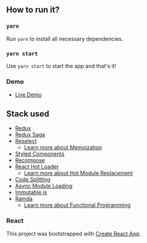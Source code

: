 ## How to run it?

### `yarn`

Run `yarn` to install all necessary dependencies.

### `yarn start`

Use `yarn start` to start the app and that's it!

### Demo

- [Live Demo](https://github-viewer-samuel.herokuapp.com/)

## Stack used

- [Redux](https://redux.js.org/)
- [Redux Saga](https://redux-saga.js.org/)
- [Reselect](https://github.com/reduxjs/reselect)
  - [Learn more about Memoization](https://en.wikipedia.org/wiki/Memoization)
- [Styled Components](https://www.styled-components.com/)
- [Recompose](https://github.com/acdlite/recompose)
- [React Hot Loader](http://gaearon.github.io/react-hot-loader/)
  - [Learn more about Hot Module Replacement](https://webpack.js.org/concepts/hot-module-replacement/)
- [Code Splitting](https://github.com/jamiebuilds/react-loadable)
- [Async Module Loading](https://github.com/tc39/proposal-dynamic-import)
- [Immutable.js](https://facebook.github.io/immutable-js/)
- [Ramda](http://ramdajs.com/)
  - [Learn more about Functional Programming](https://en.wikipedia.org/wiki/Functional_programming)

### React

This project was bootstrapped with [Create React App](https://github.com/facebookincubator/create-react-app).
